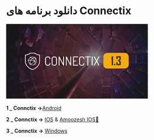 <h1>دانلود برنامه های  Connectix </h1>


![alt text](image/c11.jpg "Title")



 **1 _ Connctix →**[Android](https://apps.irancdn.org/android/Connectix-1.3.2.apk)
 
**2 _ Connctix →** [IOS](http://testflight.apple.com/join/ATDvld9Y)  & [Amoozesh IOS🎥](https://drive.google.com/file/d/1ZNYhNTZCxctBvze1bEsSok4ujWjHx756/view?usp=drive_web)


**3 _ Connctix →** [Windows](https://apps.irancdn.org/windows/Connectix-1.3.2.zip)



